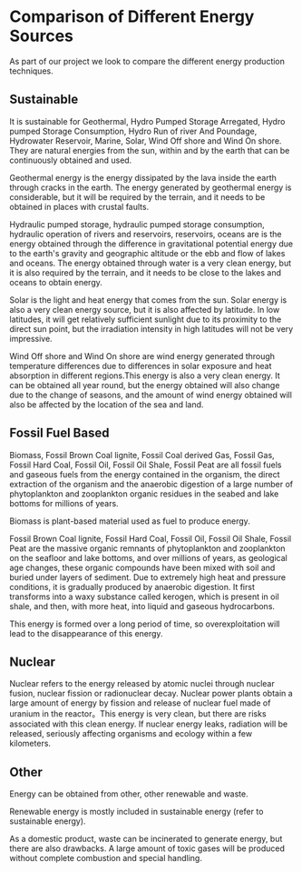 # Comparison of Different Energy Sources
As part of our project we look to compare the different energy production techniques.

## Sustainable
It is sustainable for Geothermal, Hydro Pumped Storage Arregated, Hydro pumped Storage Consumption, Hydro Run of river And Poundage, Hydrowater Reservoir, Marine, Solar, Wind Off shore and Wind On shore. They are natural energies from the sun, within and by the earth that can be continuously obtained and used.

Geothermal energy is the energy dissipated by the lava inside the earth through cracks in the earth. The energy generated by geothermal energy is considerable, but it will be required by the terrain, and it needs to be obtained in places with crustal faults.

Hydraulic pumped storage, hydraulic pumped storage consumption, hydraulic operation of rivers and reservoirs, reservoirs, oceans are is the energy obtained through the difference in gravitational potential energy due to the earth's gravity and geographic altitude or the ebb and flow of lakes and oceans. The energy obtained through water is a very clean energy, but it is also required by the terrain, and it needs to be close to the lakes and oceans to obtain energy.

Solar is the light and heat energy that comes from the sun. Solar energy is also a very clean energy source, but it is also affected by latitude. In low latitudes, it will get relatively sufficient sunlight due to its proximity to the direct sun point, but the irradiation intensity in high latitudes will not be very impressive.

Wind Off shore and Wind On shore are wind energy generated through temperature differences due to differences in solar exposure and heat absorption in different regions.This energy is also a very clean energy. It can be obtained all year round, but the energy obtained will also change due to the change of seasons, and the amount of wind energy obtained will also be affected by the location of the sea and land.

## Fossil Fuel Based
Biomass, Fossil Brown Coal lignite, Fossil Coal derived Gas, Fossil Gas, Fossil Hard Coal, Fossil Oil, Fossil Oil Shale, Fossil Peat are all fossil fuels and gaseous fuels from the energy contained in the organism, the direct extraction of the organism and the anaerobic digestion of a large number of phytoplankton and zooplankton organic residues in the seabed and lake bottoms for millions of years.

Biomass is plant-based material used as fuel to produce energy.

Fossil Brown Coal lignite,  Fossil Hard Coal, Fossil Oil, Fossil Oil Shale, Fossil Peat are the massive organic remnants of phytoplankton and zooplankton on the seafloor and lake bottoms, and over millions of years, as geological age changes, these organic compounds have been mixed with soil and buried under layers of sediment. Due to extremely high heat and pressure conditions, it is gradually produced by anaerobic digestion. It first transforms into a waxy substance called kerogen, which is present in oil shale, and then, with more heat, into liquid and gaseous hydrocarbons.

This energy is formed over a long period of time, so overexploitation will lead to the disappearance of this energy.

## Nuclear
Nuclear refers to the energy released by atomic nuclei through nuclear fusion, nuclear fission or radionuclear decay. Nuclear power plants obtain a large amount of energy by fission and release of nuclear fuel made of uranium in the reactor。This energy is very clean, but there are risks associated with this clean energy. If nuclear energy leaks, radiation will be released, seriously affecting organisms and ecology within a few kilometers.

## Other 
Energy can be obtained from other, other renewable and waste.

Renewable energy is mostly included in sustainable energy (refer to sustainable energy).

As a domestic product, waste can be incinerated to generate energy, but there are also drawbacks. A large amount of toxic gases will be produced without complete combustion and special handling.
